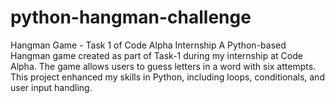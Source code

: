 # python-hangman-challenge
Hangman Game - Task 1 of Code Alpha Internship A Python-based Hangman game created as part of Task-1 during my internship at Code Alpha. The game allows users to guess letters in a word with six attempts. This project enhanced my skills in Python, including loops, conditionals, and user input handling.
